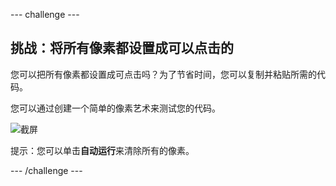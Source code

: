 --- challenge ---

## 挑战：将所有像素都设置成可以点击的

您可以把所有像素都设置成可点击吗？为了节省时间，您可以复制并粘贴所需的代码。

您可以通过创建一个简单的像素艺术来测试您的代码。

![截屏](images/pixel-art-black-example.png)

提示：您可以单击**自动运行**来清除所有的像素。

--- /challenge ---